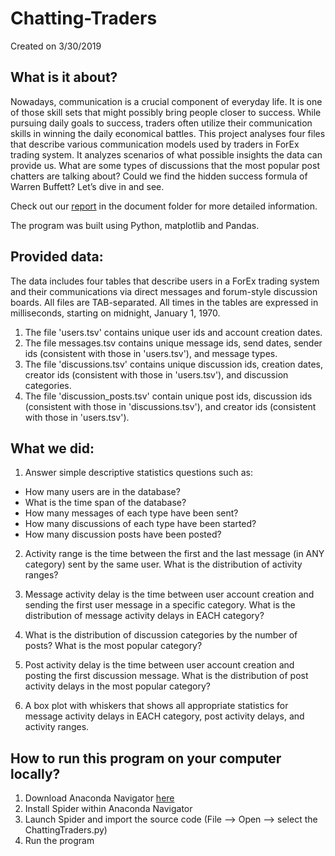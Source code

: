 # Chatting-Traders
Created on 3/30/2019

## What is it about?
Nowadays, communication is a crucial component of everyday life. It is one of those skill sets that might possibly bring people closer to success. While pursuing daily goals to success, traders often utilize their communication skills in winning the daily economical battles. This project analyses four files that describe various communication models used by traders in ForEx trading system. It analyzes scenarios of what possible insights the data can provide us. What are some types of discussions that the most popular post chatters are talking about? Could we find the hidden success formula of Warren Buffett? Let’s dive in and see.

Check out our [report](https://github.com/tphuong141607/YesCode--Chatting-Traders/blob/master/doc/%E2%80%9CThe%20Chatting%20Traders%E2%80%9D%20Project.pdf) in the document folder for more detailed information.

The program was built using Python, matplotlib and Pandas.

## Provided data: 
The data includes four tables that describe users in a ForEx trading system and their communications via direct messages and forum-style discussion boards. All files are TAB-separated. All times in the tables are expressed in milliseconds, starting on midnight, January 1, 1970.

1. The file 'users.tsv' contains unique user ids and account creation dates. 
2. The file messages.tsv contains unique message ids, send dates, sender ids (consistent with those in 'users.tsv'), and message types. 
3. The file 'discussions.tsv' contains unique discussion ids, creation dates, creator ids (consistent with those in 'users.tsv'), and discussion categories. 
4. The file 'discussion_posts.tsv' contain unique post ids, discussion ids (consistent with those in 'discussions.tsv'), and creator ids (consistent with those in 'users.tsv').

## What we did:
1. Answer simple descriptive statistics questions such as:
- How many users are in the database?  
- What is the time span of the database? 
- How many messages of each type have been sent? 
- How many discussions of each type have been started? 
- How many discussion posts have been posted? 

2. Activity range is the time between the first and the last message (in ANY category) sent by the same user. What is the distribution of activity ranges? 

3. Message activity delay is the time between user account creation and sending the first user message in a specific category.  What is the distribution of message activity delays in EACH category? 

4. What is the distribution of discussion categories by the number of posts? What is the most popular category? 

5. Post activity delay is the time between user account creation and posting the first discussion message. What is the distribution of post activity delays in the most popular category? 

6. A box plot with whiskers that shows all appropriate statistics for message activity delays in EACH category, post activity delays, and activity ranges.

## How to run this program on your computer locally?
1. Download Anaconda Navigator [here](https://www.anaconda.com/distribution/#download-section)
2. Install Spider within Anaconda Navigator
3. Launch Spider and import the source code (File --> Open --> select the ChattingTraders.py)
4. Run the program



